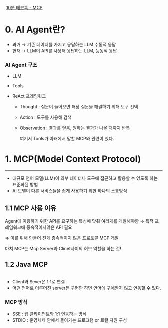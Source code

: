 <p><img alt="" src="https://velog.velcdn.com/images/limseohyeon/post/f276f889-0560-4f91-8f81-376684aa0fb7/image.png" />
<a href="https://youtu.be/BIFlrU-Fs1E?si=s22MS-ikXydtZECb">10분 테코톡 - MCP</a></p>
<h1 id="0-ai-agent란">0. AI Agent란?</h1>
<ul>
<li>과거 → 기존 데이터를 가지고 응답하는 LLM 수동적 응답</li>
<li>현재 → LLM이 API를 사용해 응답하는 LLM, 능동적 응답</li>
</ul>
<h3 id="ai-agent-구조">AI Agent 구조</h3>
<ul>
<li><p>LLM</p>
</li>
<li><p>Tools</p>
</li>
<li><p>ReAct 프레임워크</p>
<ul>
<li><p>Thought : 질문이 들어오면 해당 질문을 해결하기 위해 도구 선택</p>
</li>
<li><p>Action : 도구를 사용해 검색</p>
</li>
<li><p>Observation : 결과를 얻음, 원하는 결과가 나올 때까지 반복</p>
<p>여기서 Tools가 아래에서 말할 MCP와 관련이 있다.</p>
</li>
</ul>
</li>
</ul>
<h1 id="1-mcpmodel-context-protocol">1. MCP(Model Context Protocol)</h1>
<hr />
<ul>
<li>대규모 언어 모델(LLM)이 외부 데이터나 도구에 접근하고 활용할 수 있도록 하는 표준화된 방법</li>
<li>AI 모델이 다른 서비스들을 쉽게 사용하기 위한 하나의 소통방식</li>
</ul>
<h2 id="11-mcp-사용-이유">1.1 MCP 사용 이유</h2>
<p>Agent에 이용하기 위한 API를 요구하는 특성에 맞춰 여러개를 개발해야함 → 특적 프레임워크에 종속적이지않은 API 필요</p>
<p>⇒ 이를 위해 만들어 진게 종속적이지 않은 프로토콜 MCP 개발</p>
<p>마치 MCP는 Mcp Server과 Clinet사이의 허브 역할을 하는 것!</p>
<h2 id="12-java-mcp">1.2 Java MCP</h2>
<p><img alt="" src="https://velog.velcdn.com/images/limseohyeon/post/c3860ac1-5344-4684-a6d4-142c8d892b29/image.png" /></p>
<ul>
<li>Client와 Sever은 1:1로 연결</li>
<li>어떤 언어로 이루어진 server든 구현만 하면 언어에 구애받지 않고 연동할 수 있다.</li>
</ul>
<h3 id="mcp-방식">MCP 방식</h3>
<ul>
<li>SSE : 웹 클라이언트와 1:1 연동하는 방식</li>
<li>STDIO : 운영체제 안에서 돌아가는 프로그램 or 로컬 자원 구성</li>
</ul>